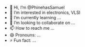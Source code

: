 - 👋 Hi, I’m @PhinehasSamuel
- 👀 I’m interested in electronics, VLSI
- 🌱 I’m currently learning ...
- 💞️ I’m looking to collaborate on ...
- 📫 How to reach me ...
- 😄 Pronouns: ...
- ⚡ Fun fact: ...

<!---
PhinehasSamuel/PhinehasSamuel is a ✨ special ✨ repository because its `README.md` (this file) appears on your GitHub profile.
You can click the Preview link to take a look at your changes.
--->
